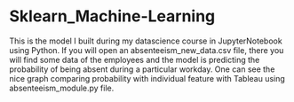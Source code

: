 # Sklearn_Machine-Learning

This is the model I built during my datascience course in JupyterNotebook using Python.
If you will open an absenteeism_new_data.csv file, there you will find some data of the employees and the model is 
predicting the probability of being absent during a particular workday.
One can see the nice graph comparing probability with individual feature with Tableau using absenteeism_module.py file.
